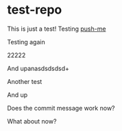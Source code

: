 ﻿# test-repo

This is just a test!
Testing [push-me](]https://github.com/voec/push-me)

Testing again

22222

And upanasdsdsdsd+

Another test

And up

Does the commit message work now?

What about now?